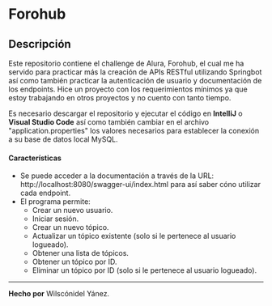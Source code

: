 # **Forohub**

## **Descripción**
Este repositorio contiene el challenge de Alura, Forohub, el cual me ha servido para practicar más la creación de APIs RESTful utilizando Springbot así como también practicar la autenticación de usuario y documentación de los endpoints. Hice un proyecto con los requerimientos mínimos ya que estoy trabajando en otros proyectos y no cuento con tanto tiempo.


Es necesario descargar el repositorio y ejecutar el código en **IntelliJ** o **Visual Studio Code** así como también cambiar en el archivo "application.properties" los valores necesarios para establecer la conexión a su base de datos local MySQL.

#### **Características**
- Se puede acceder a la documentación a través de la URL: http://localhost:8080/swagger-ui/index.html para así saber cóno utilizar cada endpoint.
- El programa permite:
  - Crear un nuevo usuario.
  - Iniciar sesión.
  - Crear un nuevo tópico.
  - Actualizar un tópico existente (solo si le pertenece al usuario logueado).
  - Obtener una lista de tópicos.
  - Obtener un tópico por ID.
  - Eliminar un tópico por ID (solo si le pertenece al usuario logueado).

---

**Hecho por** Wilscónidel Yánez.
